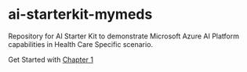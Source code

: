 # ai-starterkit-mymeds
Repository for AI Starter Kit to demonstrate Microsoft Azure AI Platform capabilities in Health Care Specific scenario.

Get Started with [Chapter 1](./chapter1-introduction.md)